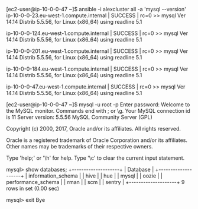 [ec2-user@ip-10-0-0-47 ~]$ ansible -i alexcluster all -a 'mysql --version'
ip-10-0-0-23.eu-west-1.compute.internal | SUCCESS | rc=0 >>
mysql  Ver 14.14 Distrib 5.5.56, for Linux (x86_64) using readline 5.1

ip-10-0-0-124.eu-west-1.compute.internal | SUCCESS | rc=0 >>
mysql  Ver 14.14 Distrib 5.5.56, for Linux (x86_64) using readline 5.1

ip-10-0-0-201.eu-west-1.compute.internal | SUCCESS | rc=0 >>
mysql  Ver 14.14 Distrib 5.5.56, for Linux (x86_64) using readline 5.1

ip-10-0-0-184.eu-west-1.compute.internal | SUCCESS | rc=0 >>
mysql  Ver 14.14 Distrib 5.5.56, for Linux (x86_64) using readline 5.1

ip-10-0-0-47.eu-west-1.compute.internal | SUCCESS | rc=0 >>
mysql  Ver 14.14 Distrib 5.5.56, for Linux (x86_64) using readline 5.1


[ec2-user@ip-10-0-0-47 ~]$ mysql -u root -p
Enter password:
Welcome to the MySQL monitor.  Commands end with ; or \g.
Your MySQL connection id is 11
Server version: 5.5.56 MySQL Community Server (GPL)

Copyright (c) 2000, 2017, Oracle and/or its affiliates. All rights reserved.

Oracle is a registered trademark of Oracle Corporation and/or its
affiliates. Other names may be trademarks of their respective
owners.

Type 'help;' or '\h' for help. Type '\c' to clear the current input statement.

mysql> show databases;
+--------------------+
| Database           |
+--------------------+
| information_schema |
| hive               |
| hue                |
| mysql              |
| oozie              |
| performance_schema |
| rman               |
| scm                |
| sentry             |
+--------------------+
9 rows in set (0.00 sec)

mysql> exit
Bye